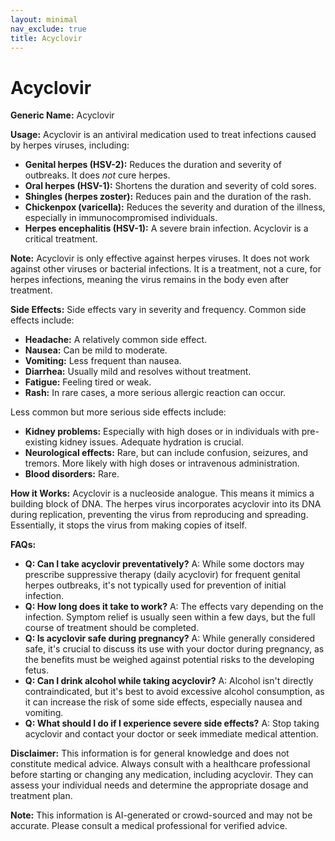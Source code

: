 ```yaml
---
layout: minimal
nav_exclude: true
title: Acyclovir
---
```


# Acyclovir

**Generic Name:** Acyclovir

**Usage:** Acyclovir is an antiviral medication used to treat infections caused by herpes viruses, including:

* **Genital herpes (HSV-2):**  Reduces the duration and severity of outbreaks.  It does *not* cure herpes.
* **Oral herpes (HSV-1):**  Shortens the duration and severity of cold sores.
* **Shingles (herpes zoster):**  Reduces pain and the duration of the rash.
* **Chickenpox (varicella):**  Reduces the severity and duration of the illness, especially in immunocompromised individuals.
* **Herpes encephalitis (HSV-1):** A severe brain infection. Acyclovir is a critical treatment.

**Note:**  Acyclovir is only effective against herpes viruses. It does not work against other viruses or bacterial infections.  It is a treatment, not a cure, for herpes infections, meaning the virus remains in the body even after treatment.

**Side Effects:**  Side effects vary in severity and frequency. Common side effects include:

* **Headache:**  A relatively common side effect.
* **Nausea:** Can be mild to moderate.
* **Vomiting:** Less frequent than nausea.
* **Diarrhea:** Usually mild and resolves without treatment.
* **Fatigue:** Feeling tired or weak.
* **Rash:**  In rare cases, a more serious allergic reaction can occur.

Less common but more serious side effects include:

* **Kidney problems:**  Especially with high doses or in individuals with pre-existing kidney issues.  Adequate hydration is crucial.
* **Neurological effects:**  Rare, but can include confusion, seizures, and tremors.  More likely with high doses or intravenous administration.
* **Blood disorders:**  Rare.


**How it Works:** Acyclovir is a nucleoside analogue. This means it mimics a building block of DNA.  The herpes virus incorporates acyclovir into its DNA during replication, preventing the virus from reproducing and spreading.  Essentially, it stops the virus from making copies of itself.

**FAQs:**

* **Q: Can I take acyclovir preventatively?** A:  While some doctors may prescribe suppressive therapy (daily acyclovir) for frequent genital herpes outbreaks, it's not typically used for prevention of initial infection.
* **Q: How long does it take to work?** A:  The effects vary depending on the infection. Symptom relief is usually seen within a few days, but the full course of treatment should be completed.
* **Q: Is acyclovir safe during pregnancy?** A: While generally considered safe, it's crucial to discuss its use with your doctor during pregnancy, as the benefits must be weighed against potential risks to the developing fetus.
* **Q: Can I drink alcohol while taking acyclovir?** A:  Alcohol isn't directly contraindicated, but it's best to avoid excessive alcohol consumption, as it can increase the risk of some side effects, especially nausea and vomiting.
* **Q: What should I do if I experience severe side effects?** A:  Stop taking acyclovir and contact your doctor or seek immediate medical attention.


**Disclaimer:** This information is for general knowledge and does not constitute medical advice.  Always consult with a healthcare professional before starting or changing any medication, including acyclovir.  They can assess your individual needs and determine the appropriate dosage and treatment plan.


**Note:** This information is AI-generated or crowd-sourced and may not be accurate. Please consult a medical professional for verified advice.